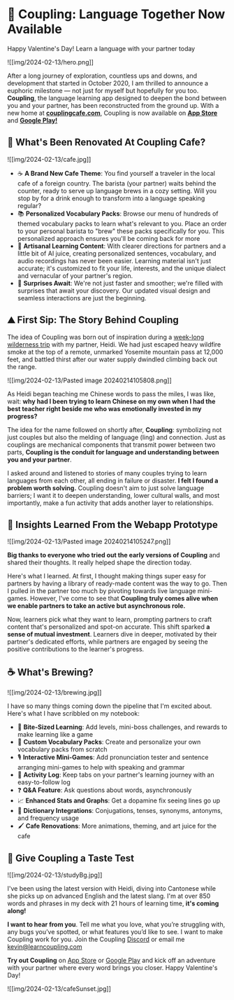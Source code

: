 # 💝 Coupling: Language Together Now Available
Happy Valentine's Day! Learn a language with your partner today

![[img/2024-02-13/hero.png]]

After a long journey of exploration, countless ups and downs, and development that started in October 2020, I am thrilled to announce a euphoric milestone — not just for myself but hopefully for you too. **Coupling**, the language learning app designed to deepen the bond between you and your partner, has been reconstructed from the ground up. With a new home at **[couplingcafe.com](http://couplingcafe.com)**, Coupling is now available on [**App Store**](https://apps.apple.com/us/app/coupling-language-together/id6450518454) and [**Google Play!**](https://play.google.com/store/apps/details?id=com.coupling.coupling)

## 🍃 What's Been Renovated At Coupling Cafe?

![[img/2024-02-13/cafe.jpg]]
 
- ☕ **A Brand New Cafe Theme**: You find yourself a traveler in the local cafe of a foreign country. The barista (your partner) waits behind the counter, ready to serve up language brews in a cozy setting. Will you stop by for a drink enough to transform into a language speaking regular?
- 📚 **Personalized Vocabulary Packs**: Browse our menu of hundreds of themed vocabulary packs to learn what's relevant to you. Place an order to your personal barista to "brew" these packs specifically for you. This personalized approach ensures you'll be coming back for more
- 🎨 **Artisanal Learning Content**: With clearer directions for partners and a little bit of AI juice, creating personalized sentences, vocabulary, and audio recordings has never been easier. Learning material isn't just accurate; it's customized to fit your life, interests, and the unique dialect and vernacular of your partner's region.
- 🎁 **Surprises Await**: We're not just faster and smoother; we're filled with surprises that await your discovery. Our updated visual design and seamless interactions are just the beginning.

## ⛰️ First Sip: The Story Behind Coupling

The idea of Coupling was born out of inspiration during a [week-long wilderness trip](https://www.youtube.com/watch?v=MiAthLL0Wsc) with my partner, Heidi. We had just escaped heavy wildfire smoke at the top of a remote, unmarked Yosemite mountain pass at 12,000 feet, and battled thirst after our water supply dwindled climbing back out the range.

![[img/2024-02-13/Pasted image 20240214105808.png]]

As Heidi began teaching me Chinese words to pass the miles, I was like, wait: **why had I been trying to learn Chinese on my own when I had the best teacher right beside me who was emotionally invested in my progress?**

The idea for the name followed on shortly after, **Coupling**: symbolizing not just couples but also the melding of language (ling) and connection. Just as couplings are mechanical components that transmit power between two parts, **Coupling is the conduit for language and understanding between you and your partner**.

I asked around and listened to stories of many couples trying to learn languages from each other, all ending in failure or disaster. **I felt I found a problem worth solving.** Coupling doesn't aim to just solve language barriers; I want it to deepen understanding, lower cultural walls, and most importantly, make a fun activity that adds another layer to relationships.

## 📝 Insights Learned From the Webapp Prototype
![[img/2024-02-13/Pasted image 20240214105247.png]]

**Big thanks to everyone who tried out the early versions of Coupling** and shared their thoughts. It really helped shape the direction today.

Here's what I learned. At first, I thought making things super easy for partners by having a library of ready-made content was the way to go. Then I pulled in the partner too much by pivoting towards live language mini-games. However, I've come to see that **Coupling truly comes alive when we enable partners to take an active but asynchronous role.**

Now, learners pick what they want to learn, prompting partners to craft content that's personalized and spot-on accurate. This shift sparked **a sense of mutual investment**. Learners dive in deeper, motivated by their partner's dedicated efforts, while partners are engaged by seeing the positive contributions to the learner's progress.

## ☕ What's Brewing?

![[img/2024-02-13/brewing.jpg]]

I have so many things coming down the pipeline that I'm excited about. Here's what I have scribbled on my notebook:

- 💎 **Bite-Sized Learning**: Add levels, mini-boss challenges, and rewards to make learning like a game
- 🔨 **Custom Vocabulary Packs**: Create and personalize your own vocabulary packs from scratch
- 🎙️ **Interactive Mini-Games**: Add pronunciation tester and sentence arranging mini-games to help with speaking and grammar
- 📰 **Activity Log**: Keep tabs on your partner's learning journey with an easy-to-follow log
- ❓ **Q&A Feature**: Ask questions about words, asynchronously
- 📈 **Enhanced Stats and Graphs**: Get a dopamine fix seeing lines go up
- 📙 **Dictionary Integrations**: Conjugations, tenses, synonyms, antonyms, and frequency usage
- 🖌️ **Cafe Renovations**: More animations, theming, and art juice for the cafe


## 🍵 Give Coupling a Taste Test

![[img/2024-02-13/studyBg.jpg]]

I've been using the latest version with Heidi, diving into Cantonese while she picks up on advanced English and the latest slang. I'm at over 850 words and phrases in my deck with 21 hours of learning time, **it's coming along!**

**I want to hear from you**. Tell me what you love, what you’re struggling with, any bugs you’ve spotted, or what features you’d like to see. I want to make Coupling work for you. Join the Coupling [Discord](https://couplingcafe.com/discord) or email me kevin@learncoupling.com 

**Try out Coupling** on [App Store](https://apps.apple.com/us/app/coupling-language-together/id6450518454) or [Google Play](https://play.google.com/store/apps/details?id=com.coupling.coupling) and kick off an adventure with your partner where every word brings you closer. Happy Valentine's Day!

![[img/2024-02-13/cafeSunset.jpg]]